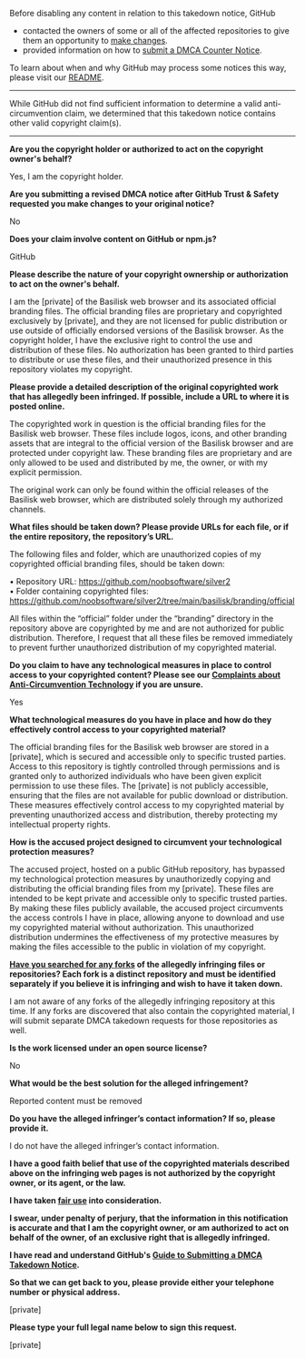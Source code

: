 Before disabling any content in relation to this takedown notice, GitHub
- contacted the owners of some or all of the affected repositories to give them an opportunity to [make changes](https://docs.github.com/en/github/site-policy/dmca-takedown-policy#a-how-does-this-actually-work).
- provided information on how to [submit a DMCA Counter Notice](https://docs.github.com/en/articles/guide-to-submitting-a-dmca-counter-notice).

To learn about when and why GitHub may process some notices this way, please visit our [README](https://github.com/github/dmca/blob/master/README.md#anatomy-of-a-takedown-notice).

---

While GitHub did not find sufficient information to determine a valid anti-circumvention claim, we determined that this takedown notice contains other valid copyright claim(s).

---

**Are you the copyright holder or authorized to act on the copyright owner's behalf?**

Yes, I am the copyright holder.

**Are you submitting a revised DMCA notice after GitHub Trust & Safety requested you make changes to your original notice?**

No

**Does your claim involve content on GitHub or npm.js?**

GitHub

**Please describe the nature of your copyright ownership or authorization to act on the owner's behalf.**

I am the [private] of the Basilisk web browser and its associated official branding files. The official branding files are proprietary and copyrighted exclusively by [private], and they are not licensed for public distribution or use outside of officially endorsed versions of the Basilisk browser. As the copyright holder, I have the exclusive right to control the use and distribution of these files. No authorization has been granted to third parties to distribute or use these files, and their unauthorized presence in this repository violates my copyright.

**Please provide a detailed description of the original copyrighted work that has allegedly been infringed. If possible, include a URL to where it is posted online.**

The copyrighted work in question is the official branding files for the Basilisk web browser. These files include logos, icons, and other branding assets that are integral to the official version of the Basilisk browser and are protected under copyright law. These branding files are proprietary and are only allowed to be used and distributed by me, the owner, or with my explicit permission.

The original work can only be found within the official releases of the Basilisk web browser, which are distributed solely through my authorized channels.

**What files should be taken down? Please provide URLs for each file, or if the entire repository, the repository’s URL.**

The following files and folder, which are unauthorized copies of my copyrighted official branding files, should be taken down:

• Repository URL: https://github.com/noobsoftware/silver2  
• Folder containing copyrighted files: https://github.com/noobsoftware/silver2/tree/main/basilisk/branding/official

All files within the “official” folder under the “branding” directory in the repository above are copyrighted by me and are not authorized for public distribution. Therefore, I request that all these files be removed immediately to prevent further unauthorized distribution of my copyrighted material.

**Do you claim to have any technological measures in place to control access to your copyrighted content? Please see our <a href="https://docs.github.com/articles/guide-to-submitting-a-dmca-takedown-notice#complaints-about-anti-circumvention-technology">Complaints about Anti-Circumvention Technology</a> if you are unsure.**

Yes

**What technological measures do you have in place and how do they effectively control access to your copyrighted material?**

The official branding files for the Basilisk web browser are stored in a [private], which is secured and accessible only to specific trusted parties. Access to this repository is tightly controlled through permissions and is granted only to authorized individuals who have been given explicit permission to use these files. The [private] is not publicly accessible, ensuring that the files are not available for public download or distribution. These measures effectively control access to my copyrighted material by preventing unauthorized access and distribution, thereby protecting my intellectual property rights.

**How is the accused project designed to circumvent your technological protection measures?**

The accused project, hosted on a public GitHub repository, has bypassed my technological protection measures by unauthorizedly copying and distributing the official branding files from my [private]. These files are intended to be kept private and accessible only to specific trusted parties. By making these files publicly available, the accused project circumvents the access controls I have in place, allowing anyone to download and use my copyrighted material without authorization. This unauthorized distribution undermines the effectiveness of my protective measures by making the files accessible to the public in violation of my copyright.

**<a href="https://docs.github.com/articles/dmca-takedown-policy#b-what-about-forks-or-whats-a-fork">Have you searched for any forks</a> of the allegedly infringing files or repositories? Each fork is a distinct repository and must be identified separately if you believe it is infringing and wish to have it taken down.**

I am not aware of any forks of the allegedly infringing repository at this time. If any forks are discovered that also contain the copyrighted material, I will submit separate DMCA takedown requests for those repositories as well.

**Is the work licensed under an open source license?**

No

**What would be the best solution for the alleged infringement?**

Reported content must be removed

**Do you have the alleged infringer’s contact information? If so, please provide it.**

I do not have the alleged infringer’s contact information.

**I have a good faith belief that use of the copyrighted materials described above on the infringing web pages is not authorized by the copyright owner, or its agent, or the law.**

**I have taken <a href="https://www.lumendatabase.org/topics/22">fair use</a> into consideration.**

**I swear, under penalty of perjury, that the information in this notification is accurate and that I am the copyright owner, or am authorized to act on behalf of the owner, of an exclusive right that is allegedly infringed.**

**I have read and understand GitHub's <a href="https://docs.github.com/articles/guide-to-submitting-a-dmca-takedown-notice/">Guide to Submitting a DMCA Takedown Notice</a>.**

**So that we can get back to you, please provide either your telephone number or physical address.**

[private]

**Please type your full legal name below to sign this request.**

[private]
